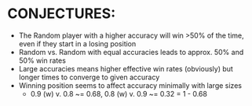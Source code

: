 # CONJECTURES:
- The Random player with a higher accuracy will win >50% of the time, even if they start in a losing position
- Random vs. Random with equal accuracies leads to approx. 50% and 50% win rates
- Large accuracies means higher effective win rates (obviously) but longer times to converge to given accuracy
- Winning position seems to affect accuracy minimally with large sizes 
    - 0.9 (w) v. 0.8 ~= 0.68, 0.8 (w) v. 0.9 ~= 0.32 = 1 - 0.68